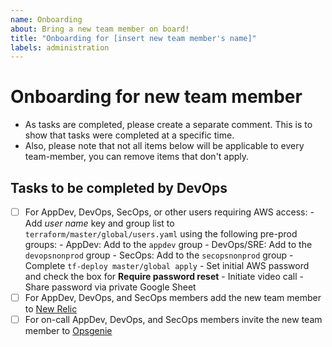 ```yaml
---
name: Onboarding
about: Bring a new team member on board!
title: "Onboarding for [insert new team member's name]"
labels: administration
---
```


# Onboarding for new team member

- As tasks are completed, please create a separate comment.  This is to show that tasks were completed at a specific time.
- Also, please note that not all items below will be applicable to every team-member, you can remove items that don't apply.

## Tasks to be completed by DevOps

- [ ] For AppDev, DevOps, SecOps, or other users requiring AWS access:
      - Add _user name_ key and group list to `terraform/master/global/users.yaml` using the following pre-prod groups:
        - AppDev: Add to the `appdev` group
        - DevOps/SRE: Add to the `devopsnonprod` group
        - SecOps: Add to the `secopsnonprod` group
      - Complete `tf-deploy master/global apply`
      - Set initial AWS password and check the box for **Require password reset**
      - Initiate video call
      - Share password via private Google Sheet
- [ ] For AppDev, DevOps, and SecOps members add the new team member to [New Relic](https://account.newrelic.com/accounts/1376370/users/new)
- [ ] For on-call AppDev, DevOps, and SecOps members invite the new team member to [Opsgenie](https://login-gov.app.opsgenie.com/settings/users/)
